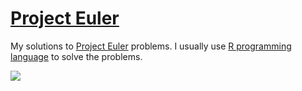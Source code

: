 # [Project Euler](https://projecteuler.net/)

My solutions to [Project Euler](https://projecteuler.net/) problems. I usually use [R programming language](https://www.r-project.org/) to solve the problems.

![](https://projecteuler.net/profile/lubomir.stepanek.png)
